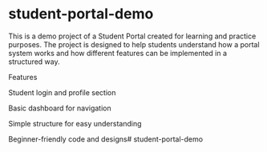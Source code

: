# student-portal-demo

This is a demo project of a Student Portal created for learning and practice purposes. The project is designed to help students understand how a portal system works and how different features can be implemented in a structured way.

Features

Student login and profile section

Basic dashboard for navigation

Simple structure for easy understanding

Beginner-friendly code and designs# student-portal-demo
